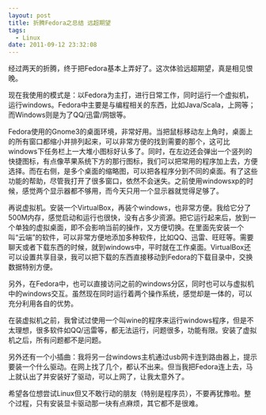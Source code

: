 ```yaml
---
layout: post
title: 折腾Fedora之总结 远超期望
tags:
  - Linux
date: 2011-09-12 23:32:08
---
```


经过两天的折腾，终于把Fedora基本上弄好了。这次体验远超期望，真是相见恨晚。
<p>现在我使用的模式是：以Fedora为主打，进行日常工作，同时运行一个虚拟机，运行windows。Fedora中主要是与编程相关的东西，比如Java/Scala，上网等；而Windows则是为了QQ/迅雷/网银等。
<p>Fedora使用的Gnome3的桌面环境，非常好用。当把鼠标移动左上角时，桌面上的所有窗口都缩小并排列起来，可以非常方便的找到需要的那个，这可比windows下任务栏上一大堆小图标好认多了。同时，在左边还会弹出一个竖列的快捷图标，有点像苹果系统下方的那行图标，我们可以把常用的程序加上去，方便选择。而在右侧，是多个桌面的缩略图，可以把各程序分到不同的桌面。有了这些功能的帮助，尽管我打开了很多窗口，依然不会迷失。之前使用windowsxp的时候，感觉两个显示器都不够用，而今天只用一个显示器就觉得足够了。
<p>再说虚拟机。安装一个VirtualBox，再装个windows，也非常方便。我给它分了500M内存，感觉启动和运行也很快，没有占多少资源。把它运行起来后，放到一个单独的虚拟桌面，即不会影响当前的操作，又方便切换。在里面先安装一个叫“云端”的软件，可以非常方便地添加多种软件，比如QQ、迅雷、旺旺等。需要聊天或者下载东西的时候，就到windows中，平时就在工作桌面。VirtualBox还可以设置共享目录，我可以把下载的东西直接移动到Fedora的下载目录中，交换数据特别方便。
<p>另外，在Fedora中，也可以直接访问之前的windows分区，同时也可以与虚拟机中的windows交互。虽然现在同时运行着两个操作系统，感觉却是一体的，可以充分利用各自的优势。
<p>在装虚拟机之前，我曾试过使用一个叫wine的程序来运行windows程序，但是不太理想，很多软件如QQ/迅雷等，都无法运行，问题很多，功能有限。安装了虚拟机之后，所有问题都不是问题。
<p>另外还有一个小插曲：我将另一台windows主机通过usb网卡连到路由器上，提示要装一个什么驱动。在网上找了几个，都认不出来。但当我把Fedora连上去，马上就认出了并安装好了驱动，可以上网了，让我太意外了。
<p>希望各位想尝试Linux但又不敢行动的朋友（特别是程序员），不要再犹豫啦。整个过程，只有安装显卡驱动那一块有点麻烦，其它都不是很难。